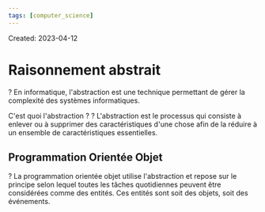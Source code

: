 ```yaml
---
tags: [computer_science] 
---
```

Created: 2023-04-12

# Raisonnement abstrait
?
En informatique, l'abstraction est une technique permettant de gérer la complexité des systèmes informatiques.
 

C'est quoi l'abstraction ?
?
L'abstraction est le processus qui consiste à enlever ou à supprimer des caractéristiques d'une chose afin de la réduire à un ensemble de caractéristiques essentielles.


## Programmation Orientée Objet
?
La programmation orientée objet utilise l'abstraction et repose sur le principe selon lequel toutes les tâches quotidiennes peuvent être considérées comme des entités. Ces entités sont soit des objets, soit des événements.